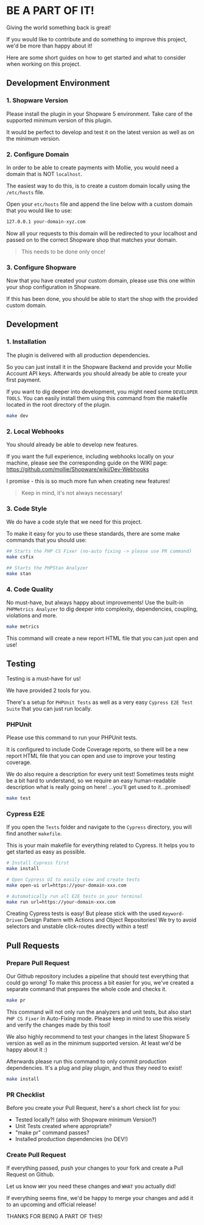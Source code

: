 BE A PART OF IT!
=================

Giving the world something back is great!

If you would like to contribute and do something to improve this project, we'd be more than happy about it!

Here are some short guides on how to get started and what to consider when working on this project.



## Development Environment



### 1. Shopware Version

Please install the plugin in your Shopware 5 environment. Take care of the supported minimum version of this plugin.

It would be perfect to develop and test it on the latest version as well as on the minimum version.



### 2. Configure Domain

In order to be able to create payments with Mollie, you would need a domain that is NOT `localhost`.

The easiest way to do this, is to create a custom domain locally using the `/etc/hosts` file. 

Open your `etc/hosts` file and append the line below with a custom domain that you would like to use:

```bash
127.0.0.1 your-domain-xyz.com
```

Now all your requests to this domain will be redirected to your localhost and passed on to the correct Shopware shop that matches your domain.



> This needs to be done only once!



### 3. Configure Shopware

Now that you have created your custom domain, please use this one within your shop configuration in Shopware.

If this has been done, you should be able to start the shop with the provided custom domain.



## Development



### 1. Installation

The plugin is delivered with all production dependencies.

So you can just install it in the Shopware Backend and provide your Mollie Account API keys. Afterwards you should already be able to create your first payment.

If you want to dig deeper into development, you might need some `DEVELOPER TOOLS`. 
You can easily install them using this command from the makefile located in the root directory of the plugin.

```bash
make dev
```



### 2. Local Webhooks

You should already be able to develop new features. 

If you want the full experience, including webhooks locally on your machine, please see the corresponding guide on the WIKI page:
https://github.com/mollie/Shopware/wiki/Dev-Webhooks

I promise - this is so much more fun when creating new features!



> Keep in mind, it's not always necessary!



### 3. Code Style

We do have a code style that we need for this project.

To make it easy for you to use these standards, there are some make commands that you should use:

```bash
## Starts the PHP CS Fixer (no-auto fixing -> please use PR command)
make csfix

## Starts the PHPStan Analyzer
make stan
```



### 4. Code Quality

No must-have, but always happy about improvements! 
Use the built-in `PHPMetrics Analyzer` to dig deeper into complexity, dependencies, coupling, violations and more.

```bash
make metrics
```



This command will create a new report HTML file that you can just open and use!



## Testing

Testing is a must-have for us!

We have provided 2 tools for you.

There's a setup for `PHPUnit Tests` as well as a very easy `Cypress E2E Test Suite` that you can just run locally.



### PHPUnit

Please use this command to run your PHPUnit tests. 

It is configured to include Code Coverage reports, so there will be a new report HTML file that you can open and use to improve your testing coverage.

We do also require a description for every unit test!
Sometimes tests might be a bit hard to understand, so we require an easy human-readable description what is really going on here!
...you'll get used to it...promised!

```bash
make test
```



### Cypress E2E

If you open the `Tests` folder and navigate to the `Cypress` directory, you will find another `makefile`. 

This is your main makefile for everything related to Cypress. It helps you to get started as easy as possible.

```bash
# Install Cypress first
make install

# Open Cypress UI to easily view and create tests
make open-ui url=https://your-domain-xxx.com

# Automatically run all E2E tests in your terminal
make run url=https://your-domain-xxx.com
```



Creating Cypress tests is easy!
But please stick with the used `Keyword-Driven` Design Pattern with Actions and Object Repositories!
We try to avoid selectors and unstable click-routes directly within a test!



## Pull Requests



### Prepare Pull Request

Our Github repository includes a pipeline that should test everything that could go wrong!
To make this process a bit easier for you, we've created a separate command that prepares the whole code and checks it.

```bash
make pr
```



This command will not only run the analyzers and unit tests, but also start `PHP CS Fixer` in Auto-Fixing mode. 
Please keep in mind to use this wisely and verify the changes made by this tool!

We also highly recommend to test your changes in the latest Shopware 5 version as well as in the minimum supported version. 
At least we'd be happy about it :)

Afterwards please run this command to only commit production dependencies.
It's a plug and play plugin, and thus they need to exist!

```bash
make install
```



### PR Checklist

Before you create your Pull Request, here's a short check list for you:

* Tested locally?! (also with Shopware minimum Version?)
* Unit Tests created where appropriate?
* "make pr" command passes?
* Installed production dependencies (no DEV!)



### Create Pull Request

If everything passed, push your changes to your fork and create a Pull Request on Github. 

Let us know `WHY` you need these changes and `WHAT` you actually did!

If everything seems fine, we'd be happy to merge your changes and add it to an upcoming and official release!



THANKS FOR BEING A PART OF THIS!
